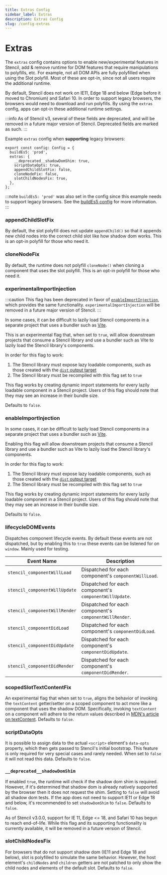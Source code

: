 ```yaml
---
title: Extras Config
sidebar_label: Extras
description: Extras Config
slug: /config-extras
---
```


# Extras

The `extras` config contains options to enable new/experimental features in
Stencil, add & remove runtime for DOM features that require manipulations to
polyfills, etc. For example, not all DOM APIs are fully polyfilled when using
the Slot polyfill. Most of these are opt-in, since not all users require the
additional runtime.

By default, Stencil does not work on IE11, Edge 18 and below (Edge before it
moved to Chromium) and Safari 10. In order to support legacy browsers, the
browsers would need to download and run polyfills. By using the `extras`
config, apps can opt-in these additional runtime settings.

:::info
As of Stencil v3, several of these fields are deprecated, and will be removed in a future major version of Stencil.
Deprecated fields are marked as such.
:::

Example `extras` config when **supporting** legacy browsers:

```tsx
export const config: Config = {
  buildEs5: 'prod',
  extras: {
    __deprecated__shadowDomShim: true,
    scriptDataOpts: true,
    appendChildSlotFix: false,
    cloneNodeFix: false,
    slotChildNodesFix: true,
  },
};
```

:::note
`buildEs5: 'prod'` was also set in the config since this example needs to support legacy browsers. See the [buildEs5 config](./01-overview.md#buildes5) for more information.
:::

### appendChildSlotFix

By default, the slot polyfill does not update `appendChild()` so that it appends new child nodes into the correct child slot like how shadow dom works. This is an opt-in polyfill for those who need it.

### cloneNodeFix

By default, the runtime does not polyfill `cloneNode()` when cloning a component that uses the slot polyfill. This is an opt-in polyfill for those who need it.

### experimentalImportInjection

:::caution
This flag has been deprecated in favor of [`enableImportInjection`](#enableimportinjection), which provides the same
functionality. `experimentalImportInjection` will be removed in a future major version of Stencil.
:::

In some cases, it can be difficult to lazily load Stencil components in a separate project that uses a bundler such as
[Vite](https://vitejs.dev/).

This is an experimental flag that, when set to `true`, will allow downstream projects that consume a Stencil library
and use a bundler such as Vite to lazily load the Stencil library's components.

In order for this flag to work:

1. The Stencil library must expose lazy loadable components, such as those created with the
   [`dist` output target](../output-targets/dist.md)
2. The Stencil library must be recompiled with this flag set to `true`

This flag works by creating dynamic import statements for every lazily loadable component in a Stencil project.
Users of this flag should note that they may see an increase in their bundle size.

Defaults to `false`.

### enableImportInjection

In some cases, it can be difficult to lazily load Stencil components in a separate project that uses a bundler such as
[Vite](https://vitejs.dev/).

Enabling this flag will allow downstream projects that consume a Stencil library and use a bundler such as Vite to lazily load the Stencil library's components.

In order for this flag to work:

1. The Stencil library must expose lazy loadable components, such as those created with the
   [`dist` output target](../output-targets/dist.md)
2. The Stencil library must be recompiled with this flag set to `true`

This flag works by creating dynamic import statements for every lazily loadable component in a Stencil project.
Users of this flag should note that they may see an increase in their bundle size.

Defaults to `false`.

### lifecycleDOMEvents

Dispatches component lifecycle events. By default these events are not dispatched, but by enabling this to `true` these events can be listened for on `window`. Mainly used for testing.

| Event Name                    | Description                                            |
| ----------------------------- | ------------------------------------------------------ |
| `stencil_componentWillLoad`   | Dispatched for each component's `componentWillLoad`.   |
| `stencil_componentWillUpdate` | Dispatched for each component's `componentWillUpdate`. |
| `stencil_componentWillRender` | Dispatched for each component's `componentWillRender`. |
| `stencil_componentDidLoad`    | Dispatched for each component's `componentDidLoad`.    |
| `stencil_componentDidUpdate`  | Dispatched for each component's `componentDidUpdate`.  |
| `stencil_componentDidRender`  | Dispatched for each component's `componentDidRender`.  |

### scopedSlotTextContentFix

An experimental flag that when set to `true`, aligns the behavior of invoking the `textContent` getter/setter on a scoped component to act more like a component that uses the shadow DOM. Specifically, invoking `textContent` on a component will adhere to the return values described in [MDN's article on textContent](https://developer.mozilla.org/en-US/docs/Web/API/Node/textContent#description). Defaults to `false`.

### scriptDataOpts

It is possible to assign data to the actual `<script>` element's `data-opts` property, which then gets passed to Stencil's initial bootstrap. This feature is only required for very special cases and rarely needed. When set to `false` it will not read this data. Defaults to `false`.

### `__deprecated__shadowDomShim`

If enabled `true`, the runtime will check if the shadow dom shim is required.
However, if it's determined that shadow dom is already natively supported by
the browser then it does not request the shim. Setting to `false` will avoid
all shadow dom tests. If the app does not need to support IE11 or Edge 18 and
below, it's recommended to set `shadowDomShim` to `false`. Defaults to `false`.

As of Stencil v3.0.0, support for IE 11, Edge <= 18, and Safari 10 has begun to
reach end-of-life. While this flag and its supporting functionality is
currently available, it will be removed in a future version of Stencil.

### slotChildNodesFix

For browsers that do not support shadow dom (IE11 and Edge 18 and below), slot is polyfilled to simulate the same behavior. However, the host element's `childNodes` and `children` getters are not patched to only show the child nodes and elements of the default slot. Defaults to `false`.
